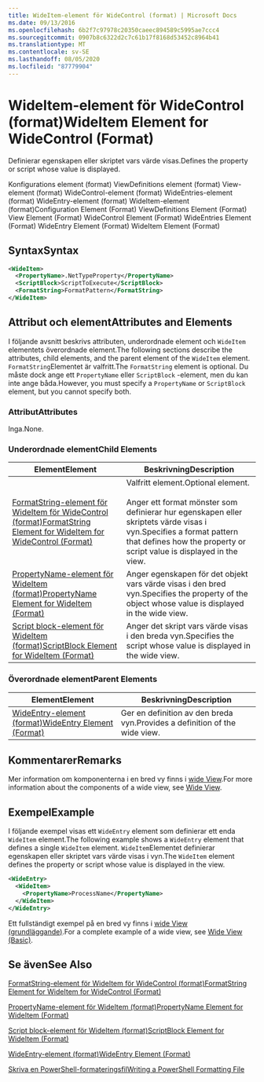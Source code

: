 ```yaml
---
title: WideItem-element för WideControl (format) | Microsoft Docs
ms.date: 09/13/2016
ms.openlocfilehash: 6b2f7c97978c20350caeec894589c5995ae7ccc4
ms.sourcegitcommit: 0907b8c6322d2c7c61b17f8168d53452c8964b41
ms.translationtype: MT
ms.contentlocale: sv-SE
ms.lasthandoff: 08/05/2020
ms.locfileid: "87779904"
---
```

# <a name="wideitem-element-for-widecontrol-format"></a><span data-ttu-id="4e2ff-102">WideItem-element för WideControl (format)</span><span class="sxs-lookup"><span data-stu-id="4e2ff-102">WideItem Element for WideControl (Format)</span></span>

<span data-ttu-id="4e2ff-103">Definierar egenskapen eller skriptet vars värde visas.</span><span class="sxs-lookup"><span data-stu-id="4e2ff-103">Defines the property or script whose value is displayed.</span></span>

<span data-ttu-id="4e2ff-104">Konfigurations element (format) ViewDefinitions element (format) View-element (format) WideControl-element (format) WideEntries-element (format) WideEntry-element (format) WideItem-element (format)</span><span class="sxs-lookup"><span data-stu-id="4e2ff-104">Configuration Element (Format) ViewDefinitions Element (Format) View Element (Format) WideControl Element (Format) WideEntries Element (Format) WideEntry Element (Format) WideItem Element (Format)</span></span>

## <a name="syntax"></a><span data-ttu-id="4e2ff-105">Syntax</span><span class="sxs-lookup"><span data-stu-id="4e2ff-105">Syntax</span></span>

```xml
<WideItem>
  <PropertyName>.NetTypeProperty</PropertyName>
  <ScriptBlock>ScriptToExecute</ScriptBlock>
  <FormatString>FormatPattern</FormatString>
</WideItem>
```

## <a name="attributes-and-elements"></a><span data-ttu-id="4e2ff-106">Attribut och element</span><span class="sxs-lookup"><span data-stu-id="4e2ff-106">Attributes and Elements</span></span>

<span data-ttu-id="4e2ff-107">I följande avsnitt beskrivs attributen, underordnade element och `WideItem` elementets överordnade element.</span><span class="sxs-lookup"><span data-stu-id="4e2ff-107">The following sections describe the attributes, child elements, and the parent element of the `WideItem` element.</span></span> <span data-ttu-id="4e2ff-108">`FormatString`Elementet är valfritt.</span><span class="sxs-lookup"><span data-stu-id="4e2ff-108">The `FormatString` element is optional.</span></span> <span data-ttu-id="4e2ff-109">Du måste dock ange ett `PropertyName` eller `ScriptBlock` -element, men du kan inte ange båda.</span><span class="sxs-lookup"><span data-stu-id="4e2ff-109">However, you must specify a `PropertyName` or `ScriptBlock` element, but you cannot specify both.</span></span>

### <a name="attributes"></a><span data-ttu-id="4e2ff-110">Attribut</span><span class="sxs-lookup"><span data-stu-id="4e2ff-110">Attributes</span></span>

<span data-ttu-id="4e2ff-111">Inga.</span><span class="sxs-lookup"><span data-stu-id="4e2ff-111">None.</span></span>

### <a name="child-elements"></a><span data-ttu-id="4e2ff-112">Underordnade element</span><span class="sxs-lookup"><span data-stu-id="4e2ff-112">Child Elements</span></span>

|<span data-ttu-id="4e2ff-113">Element</span><span class="sxs-lookup"><span data-stu-id="4e2ff-113">Element</span></span>|<span data-ttu-id="4e2ff-114">Beskrivning</span><span class="sxs-lookup"><span data-stu-id="4e2ff-114">Description</span></span>|
|-------------|-----------------|
|[<span data-ttu-id="4e2ff-115">FormatString-element för WideItem för WideControl (format)</span><span class="sxs-lookup"><span data-stu-id="4e2ff-115">FormatString Element for WideItem for WideControl (Format)</span></span>](./formatstring-element-for-wideitem-for-widecontrol-format.md)|<span data-ttu-id="4e2ff-116">Valfritt element.</span><span class="sxs-lookup"><span data-stu-id="4e2ff-116">Optional element.</span></span><br /><br /> <span data-ttu-id="4e2ff-117">Anger ett format mönster som definierar hur egenskapen eller skriptets värde visas i vyn.</span><span class="sxs-lookup"><span data-stu-id="4e2ff-117">Specifies a format pattern that defines how the property or script value is displayed in the view.</span></span>|
|[<span data-ttu-id="4e2ff-118">PropertyName-element för WideItem (format)</span><span class="sxs-lookup"><span data-stu-id="4e2ff-118">PropertyName Element for WideItem (Format)</span></span>](./propertyname-element-for-wideitem-for-widecontrol-format.md)|<span data-ttu-id="4e2ff-119">Anger egenskapen för det objekt vars värde visas i den bred vyn.</span><span class="sxs-lookup"><span data-stu-id="4e2ff-119">Specifies the property of the object whose value is displayed in the wide view.</span></span>|
|[<span data-ttu-id="4e2ff-120">Script block-element för WideItem (format)</span><span class="sxs-lookup"><span data-stu-id="4e2ff-120">ScriptBlock Element for WideItem (Format)</span></span>](./scriptblock-element-for-wideitem-for-widecontrol-format.md)|<span data-ttu-id="4e2ff-121">Anger det skript vars värde visas i den breda vyn.</span><span class="sxs-lookup"><span data-stu-id="4e2ff-121">Specifies the script whose value is displayed in the wide view.</span></span>|

### <a name="parent-elements"></a><span data-ttu-id="4e2ff-122">Överordnade element</span><span class="sxs-lookup"><span data-stu-id="4e2ff-122">Parent Elements</span></span>

|<span data-ttu-id="4e2ff-123">Element</span><span class="sxs-lookup"><span data-stu-id="4e2ff-123">Element</span></span>|<span data-ttu-id="4e2ff-124">Beskrivning</span><span class="sxs-lookup"><span data-stu-id="4e2ff-124">Description</span></span>|
|-------------|-----------------|
|[<span data-ttu-id="4e2ff-125">WideEntry-element (format)</span><span class="sxs-lookup"><span data-stu-id="4e2ff-125">WideEntry Element (Format)</span></span>](./wideentry-element-for-widecontrol-format.md)|<span data-ttu-id="4e2ff-126">Ger en definition av den breda vyn.</span><span class="sxs-lookup"><span data-stu-id="4e2ff-126">Provides a definition of the wide view.</span></span>|

## <a name="remarks"></a><span data-ttu-id="4e2ff-127">Kommentarer</span><span class="sxs-lookup"><span data-stu-id="4e2ff-127">Remarks</span></span>

<span data-ttu-id="4e2ff-128">Mer information om komponenterna i en bred vy finns i [wide View](./creating-a-wide-view.md).</span><span class="sxs-lookup"><span data-stu-id="4e2ff-128">For more information about the components of a wide view, see [Wide View](./creating-a-wide-view.md).</span></span>

## <a name="example"></a><span data-ttu-id="4e2ff-129">Exempel</span><span class="sxs-lookup"><span data-stu-id="4e2ff-129">Example</span></span>

<span data-ttu-id="4e2ff-130">I följande exempel visas ett `WideEntry` element som definierar ett enda `WideItem` element.</span><span class="sxs-lookup"><span data-stu-id="4e2ff-130">The following example shows a `WideEntry` element that defines a single `WideItem` element.</span></span> <span data-ttu-id="4e2ff-131">`WideItem`Elementet definierar egenskapen eller skriptet vars värde visas i vyn.</span><span class="sxs-lookup"><span data-stu-id="4e2ff-131">The `WideItem` element defines the property or script whose value is displayed in the view.</span></span>

```xml
<WideEntry>
  <WideItem>
    <PropertyName>ProcessName</PropertyName>
  </WideItem>
</WideEntry>
```

<span data-ttu-id="4e2ff-132">Ett fullständigt exempel på en bred vy finns i [wide View (grundläggande)](./wide-view-basic.md).</span><span class="sxs-lookup"><span data-stu-id="4e2ff-132">For a complete example of a wide view, see [Wide View (Basic)](./wide-view-basic.md).</span></span>

## <a name="see-also"></a><span data-ttu-id="4e2ff-133">Se även</span><span class="sxs-lookup"><span data-stu-id="4e2ff-133">See Also</span></span>

[<span data-ttu-id="4e2ff-134">FormatString-element för WideItem för WideControl (format)</span><span class="sxs-lookup"><span data-stu-id="4e2ff-134">FormatString Element for WideItem for WideControl (Format)</span></span>](./formatstring-element-for-wideitem-for-widecontrol-format.md)

[<span data-ttu-id="4e2ff-135">PropertyName-element för WideItem (format)</span><span class="sxs-lookup"><span data-stu-id="4e2ff-135">PropertyName Element for WideItem (Format)</span></span>](./propertyname-element-for-wideitem-for-widecontrol-format.md)

[<span data-ttu-id="4e2ff-136">Script block-element för WideItem (format)</span><span class="sxs-lookup"><span data-stu-id="4e2ff-136">ScriptBlock Element for WideItem (Format)</span></span>](./scriptblock-element-for-wideitem-for-widecontrol-format.md)

[<span data-ttu-id="4e2ff-137">WideEntry-element (format)</span><span class="sxs-lookup"><span data-stu-id="4e2ff-137">WideEntry Element (Format)</span></span>](./wideentry-element-for-widecontrol-format.md)

[<span data-ttu-id="4e2ff-138">Skriva en PowerShell-formateringsfil</span><span class="sxs-lookup"><span data-stu-id="4e2ff-138">Writing a PowerShell Formatting File</span></span>](./writing-a-powershell-formatting-file.md)
